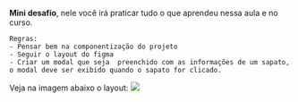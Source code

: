 **Mini desafio**, nele você irá praticar tudo o que aprendeu nessa aula e no curso.
    
    Regras:
    - Pensar bem na componentização do projeto 
    - Seguir o layout do figma
    - Criar um modal que seja  preenchido com as informações de um sapato, o modal deve ser exibido quando o sapato for clicado.

Veja na imagem abaixo o layout:
![](https://i.imgur.com/2LQjcRT.png)